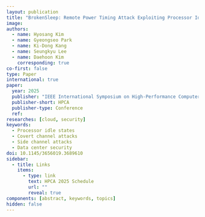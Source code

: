 ```yaml
---
layout: publication
title: "BrokenSleep: Remote Power Timing Attack Exploiting Processor Idle States"
image: 
authors:
  - name: Hyosang Kim
  - name: Gyeongseo Park
  - name: Ki-Dong Kang
  - name: Seungkyu Lee
  - name: Daehoon Kim
    corresponding: true
co-first: false
type: Paper
international: true
paper:
  year: 2025
  publisher: "IEEE International Symposium on High-Performance Computer Architecture"
  publisher-short: HPCA
  publisher-type: Conference
  ref: 
researches: [cloud, security]
keywords:
  - Processor idle states
  - Covert channel attacks
  - Side channel attacks
  - Data center security
doi: 10.1145/3656019.3689610
sidebar:
  - title: Links
    items:
      - type: link
        text: HPCA 2025 Schedule
        url: ""
        reveal: true
components: [abstract, keywords, topics]
hidden: false
---
```

